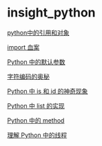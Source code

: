 insight_python
==============

[python中的引用和对象](https://github.com/acmerfight/insight_python/blob/master/ReferenceAndObject.md)

[import 血案](https://github.com/acmerfight/insight_python/blob/master/import_bug.md)

[Python 中的默认参数](https://github.com/acmerfight/insight_python/blob/master/Default_Parameter.md)

[字符编码的奥秘](https://github.com/acmerfight/insight_python/blob/master/Unicode_and_Character_Sets.md)

[Python 中 is 和 id 的神奇现象](https://github.com/acmerfight/insight_python/blob/master/is_id.md)

[Python 中 list 的实现](https://github.com/acmerfight/insight_python/blob/master/list_implementation.md)

[Python 中的 method](https://github.com/acmerfight/insight_python/blob/master/method_in_python.md)

[理解 Python 中的线程](https://github.com/acmerfight/insight_python/blob/master/understand_thread.md)
